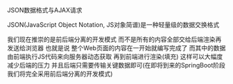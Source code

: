 JSON数据格式与AJAX请求

JSON(JavaScript Object Notation, JS对象简谱)是一种轻量级的数据交换格式

我们现在推崇的是前后端分离的开发模式 而不是所有的内容全部交给后端渲染再发送给浏览器 也就是说 整个Web页面的内容在一开始就编写完成了 而其中的数据由前端执行JS代码来向服务器动态获取
再到前端进行渲染(填充) 这样可以大幅度减少后端的压力 并且后端只需要传输关键数据即可(在即将到来的SpringBoot阶段 我们将完全采用前后端分离的开发模式)
